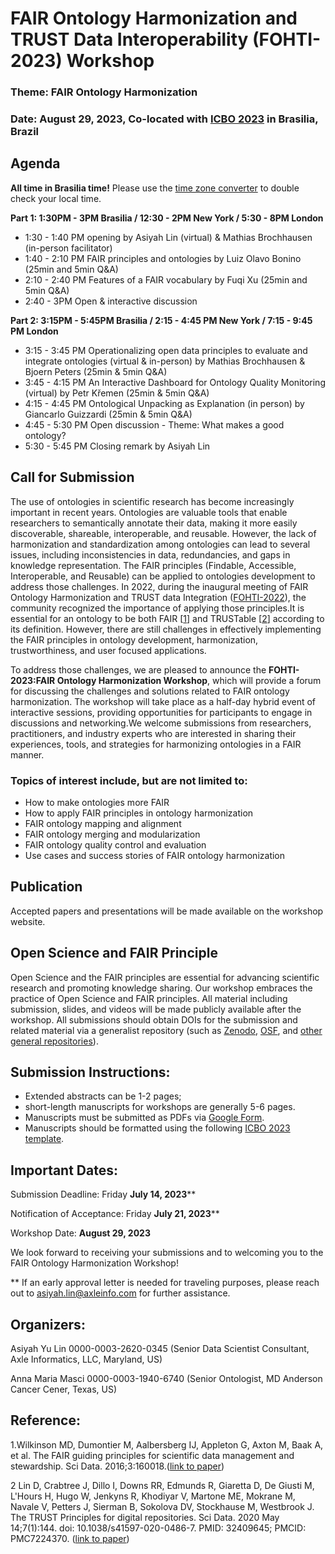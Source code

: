 # FAIR Ontology Harmonization and TRUST Data Interoperability (FOHTI-2023) Workshop
### Theme: FAIR Ontology Harmonization 
### Date: August 29, 2023, Co-located with [ICBO 2023](https://www.icbo2023.ncor-brasil.org) in Brasilia, Brazil

## Agenda
**All time in Brasilia time!** Please use the [time zone converter](https://www.worldtimebuddy.com/?pl=1&lid=3469058,12,2643743,5128581&h=3469058&hf=1) to double check your local time.


**Part 1: 1:30PM - 3PM Brasilia / 12:30 - 2PM New York / 5:30 - 8PM London**

 - 1:30 - 1:40 PM opening by Asiyah Lin (virtual) & Mathias Brochhausen (in-person facilitator)<br>
 - 1:40 - 2:10 PM FAIR principles and ontologies by Luiz Olavo Bonino (25min and 5min Q&A)
 - 2:10 - 2:40 PM Features of a FAIR vocabulary by Fuqi Xu (25min and 5min Q&A)
 - 2:40 - 3PM Open & interactive discussion

**Part 2: 3:15PM - 5:45PM Brasilia / 2:15 - 4:45 PM New York / 7:15 - 9:45 PM London**

 - 3:15 - 3:45 PM Operationalizing open data principles to evaluate and integrate ontologies (virtual & in-person) by Mathias Brochhausen & Bjoern Peters (25min & 5min Q&A)
 - 3:45 - 4:15 PM An Interactive Dashboard for Ontology Quality Monitoring (virtual) by Petr Křemen (25min & 5min Q&A)
 - 4:15 - 4:45 PM Ontological Unpacking as Explanation  (in person) by Giancarlo Guizzardi  (25min & 5min Q&A)
 - 4:45 - 5:30 PM Open discussion - Theme: What makes a good ontology?  
 - 5:30 - 5:45 PM Closing remark by Asiyah Lin




## Call for Submission 

The use of ontologies in scientific research has become increasingly important in recent years. Ontologies are valuable tools that enable researchers to semantically annotate their data, making it more easily discoverable, shareable, interoperable, and reusable. However, the lack of harmonization and standardization among ontologies can lead to several issues, including inconsistencies in data, redundancies, and gaps in knowledge representation. The FAIR principles (Findable, Accessible, Interoperable, and Reusable) can be applied to ontologies development to address those challenges. In 2022, during the inaugural meeting of FAIR Ontology Harmonization and TRUST data Integration ([FOHTI-2022](https://fohti.github.io/FOHTI-2022/)), the community recognized the importance of applying those principles.It is essential for an ontology to be both FAIR [[1](https://www.nature.com/articles/sdata201618)] and TRUSTable [[2](https://www.nature.com/articles/s41597-020-0486-7)] according to its definition. However, there are still challenges in effectively implementing the FAIR principles in ontology development, harmonization, trustworthiness, and user focused applications.

To address those challenges, we are pleased to announce the **FOHTI-2023:FAIR Ontology Harmonization Workshop**, which will provide a forum for discussing the challenges and solutions related to FAIR ontology harmonization. The workshop will take place as a half-day hybrid event of interactive sessions, providing opportunities for participants to engage in discussions and networking.We welcome submissions from researchers, practitioners, and industry experts who are interested in sharing their experiences, tools, and strategies for harmonizing ontologies in a FAIR manner.

### Topics of interest include, but are not limited to:
- How to make ontologies more FAIR
- How to apply FAIR principles in ontology harmonization
- FAIR ontology mapping and alignment
- FAIR ontology merging and modularization
- FAIR ontology quality control and evaluation
- Use cases and success stories of FAIR ontology harmonization

## Publication
Accepted papers and presentations will be made available on the workshop website.

## Open Science and FAIR Principle
Open Science and the FAIR principles are essential for advancing scientific research and promoting knowledge sharing. Our workshop embraces the practice of Open Science and FAIR principles. All material including submission, slides, and videos will be made publicly available after the workshop. All submissions should obtain DOIs for the submission and related material via a generalist repository (such as [Zenodo](https://zenodo.org/), [OSF](https://osf.io/), and [other general repositories](https://www.nlm.nih.gov/NIHbmic/generalist_repositories.html)).

## Submission Instructions: 
- Extended abstracts can be 1-2 pages; 
- short-length manuscripts for workshops are generally 5-6 pages.
- Manuscripts must be submitted as PDFs via [Google Form](https://forms.gle/2rSkez3iNrKYNois5).
- Manuscripts should be formatted using the following [ICBO 2023 template](https://www.icbo2023.ncor-brasil.org/call.html#callForSubmissions).  

## Important Dates: 
Submission Deadline: Friday **July 14, 2023****

Notification of Acceptance: Friday **July 21, 2023****

Workshop Date: **August 29, 2023**

We look forward to receiving your submissions and to welcoming you to the FAIR Ontology Harmonization Workshop!

** If an early approval letter is needed for traveling purposes, please reach out to asiyah.lin@axleinfo.com for further assistance. 

## Organizers: 
Asiyah Yu Lin  0000-0003-2620-0345 (Senior Data Scientist Consultant, Axle Informatics, LLC, Maryland, US)

Anna Maria Masci  0000-0003-1940-6740 (Senior Ontologist, MD Anderson Cancer Cener, Texas, US)


## Reference:
1.Wilkinson MD, Dumontier M, Aalbersberg IJ, Appleton G, Axton M, Baak A, et al. The FAIR guiding principles for scientific data management and stewardship. Sci Data. 2016;3:160018.([link to paper](https://www.nature.com/articles/sdata201618))

2 Lin D, Crabtree J, Dillo I, Downs RR, Edmunds R, Giaretta D, De Giusti M, L'Hours H, Hugo W, Jenkyns R, Khodiyar V, Martone ME, Mokrane M, Navale V, Petters J, Sierman B, Sokolova DV, Stockhause M, Westbrook J. The TRUST Principles for digital repositories. Sci Data. 2020 May 14;7(1):144. doi: 10.1038/s41597-020-0486-7. PMID: 32409645; PMCID: PMC7224370. ([link to paper](https://www.nature.com/articles/s41597-020-0486-7)) 


